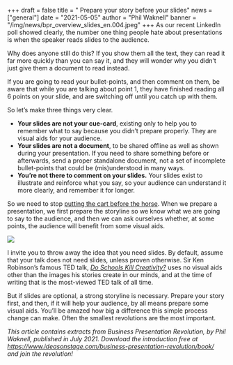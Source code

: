 +++
draft = false
title = " Prepare your story before your slides"
news = ["general"]
date = "2021-05-05"
author = "Phil Waknell"
banner = "/img/news/bpr_overview_slides_en.004.jpeg"
+++
As our recent LinkedIn poll showed clearly, the number one thing people hate about presentations is when the speaker reads slides to the audience.

Why does anyone still do this? If you show them all the text, they can read it far more quickly than you can say it, and they will wonder why you didn’t just give them a document to read instead.

If you are going to read your bullet-points, and then comment on them, be aware that while you are talking about point 1, they have finished reading all 6 points on your slide, and are switching off until you catch up with them.

So let’s make three things very clear.

* **Your slides are not your cue-card**, existing only to help you to remember what to say because you didn’t prepare properly. They are visual aids for your audience.
* **Your slides are not a document**, to be shared offline as well as shown during your presentation. If you need to share something before or afterwards, send a proper standalone document, not a set of incomplete bullet-points that could be (mis)understood in many ways.
* **You’re not there to comment on your slides.** Your slides exist to illustrate and reinforce what you say, so your audience can understand it more clearly, and remember it for longer.

So we need to stop [putting the cart before the horse](https://youtu.be/Vx78LJvHXyA). When we prepare a presentation, we first prepare the storyline so we know what we are going to say to the audience, and then we can ask ourselves whether, at some points, the audience will benefit from some visual aids. 

![](/img/news/bpr_overview_slides_en.004.jpeg)

I invite you to throw away the idea that you need slides. By default, assume that your talk does not need slides, unless proven otherwise. Sir Ken Robinson’s famous TED talk, *[Do Schools Kill Creativity?](https://www.ted.com/talks/sir_ken_robinson_do_schools_kill_creativity)* uses no visual aids other than the images his stories create in our minds, and at the time of writing that is the most-viewed TED talk of all time.

But if slides are optional, a strong storyline is necessary. Prepare your story first, and then, if it will help your audience, by all means prepare some visual aids. You’ll be amazed how big a difference this simple process change can make. Often the smallest revolutions are the most important.

*This article contains extracts from Business Presentation Revolution, by Phil Waknell, published in July 2021. Download the introduction free at <https://www.ideasonstage.com/business-presentation-revolution/book/> and join the revolution!*